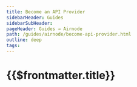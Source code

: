 ```yaml
---
title: Become an API Provider
sidebarHeader: Guides
sidebarSubHeader:
pageHeader: Guides → Airnode
path: /guides/airnode/become-api-provider.html
outline: deep
tags:
---
```


<PageHeader/>

<SearchHighlight/>

# {{$frontmatter.title}}
